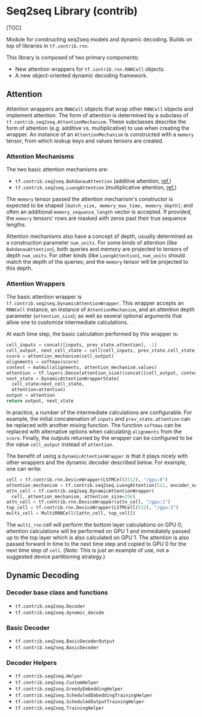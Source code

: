 # Seq2seq Library (contrib)
[TOC]

Module for constructing seq2seq models and dynamic decoding.  Builds on top of
libraries in `tf.contrib.rnn`.

This library is composed of two primary components:

*   New attention wrappers for `tf.contrib.rnn.RNNCell` objects.
*   A new object-oriented dynamic decoding framework.

## Attention

Attention wrappers are `RNNCell` objects that wrap other `RNNCell` objects and
implement attention.  The form of attention is determined by a subclass of
`tf.contrib.seq2seq.AttentionMechanism`.  These subclasses describe the form
of attention (e.g. additive vs. multiplicative) to use when creating the
wrapper.  An instance of an `AttentionMechanism` is constructed with a
`memory` tensor, from which lookup keys and values tensors are created.

### Attention Mechanisms

The two basic attention mechanisms are:
*   `tf.contrib.seq2seq.BahdanauAttention` (additive attention,
    [ref.](https://arxiv.org/abs/1409.0473))
*   `tf.contrib.seq2seq.LuongAttention` (multiplicative attention,
    [ref.](https://arxiv.org/abs/1508.04025))

The `memory` tensor passed the attention mechanism's constructor is expected to
be shaped `[batch_size, memory_max_time, memory_depth]`; and often an additional
`memory_sequence_length` vector is accepted.  If provided, the `memory`
tensors' rows are masked with zeros past their true sequence lengths.

Attention mechanisms also have a concept of depth, usually determined as a
construction parameter `num_units`.  For some kinds of attention (like
`BahdanauAttention`), both queries and memory are projected to tensors of depth
`num_units`.  For other kinds (like `LuongAttention`), `num_units` should match
the depth of the queries; and the `memory` tensor will be projected to this
depth.

### Attention Wrappers

The basic attention wrapper is `tf.contrib.seq2seq.DynamicAttentionWrapper`.
This wrapper accepts an `RNNCell` instance, an instance of `AttentionMechanism`,
and an attention depth parameter (`attention_size`); as well as several
optional arguments that allow one to customize intermediate calculations.

At each time step, the basic calculation performed by this wrapper is:

```python
cell_inputs = concat([inputs, prev_state.attention], -1)
cell_output, next_cell_state = cell(cell_inputs, prev_state.cell_state)
score = attention_mechanism(cell_output)
alignments = softmax(score)
context = matmul(alignments, attention_mechanism.values)
attention = tf.layers.Dense(attention_size)(concat([cell_output, context], 1))
next_state = DynamicAttentionWrapperState(
  cell_state=next_cell_state,
  attention=attention)
output = attention
return output, next_state
```

In practice, a number of the intermediate calculations are configurable.
For example, the initial concatenation of `inputs` and `prev_state.attention`
can be replaced with another mixing function.  The function `softmax` can
be replaced with alternative options when calculating `alignments` from the
`score`.  Finally, the outputs returned by the wrapper can be configured to
be the value `cell_output` instead of `attention`.

The benefit of using a `DynamicAttentionWrapper` is that it plays nicely with
other wrappers and the dynamic decoder described below.  For example, one can
write:

```python
cell = tf.contrib.rnn.DeviceWrapper(LSTMCell(512), "/gpu:0")
attention_mechanism = tf.contrib.seq2seq.LuongAttention(512, encoder_outputs)
attn_cell = tf.contrib.seq2seq.DynamicAttentionWrapper(
  cell, attention_mechanism, attention_size=256)
attn_cell = tf.contrib.rnn.DeviceWrapper(attn_cell, "/gpu:1")
top_cell = tf.contrib.rnn.DeviceWrapper(LSTMCell(512), "/gpu:1")
multi_cell = MultiRNNCell([attn_cell, top_cell])
```

The `multi_rnn` cell will perform the bottom layer calculations on GPU 0;
attention calculations will be performed on GPU 1 and immediately passed
up to the top layer which is also calculated on GPU 1.  The attention is
also passed forward in time to the next time step and copied to GPU 0 for the
next time step of `cell`.  (*Note*: This is just an example of use,
not a suggested device partitioning strategy.)

## Dynamic Decoding

### Decoder base class and functions
*   `tf.contrib.seq2seq.Decoder`
*   `tf.contrib.seq2seq.dynamic_decode`

### Basic Decoder
*   `tf.contrib.seq2seq.BasicDecoderOutput`
*   `tf.contrib.seq2seq.BasicDecoder`

### Decoder Helpers
*   `tf.contrib.seq2seq.Helper`
*   `tf.contrib.seq2seq.CustomHelper`
*   `tf.contrib.seq2seq.GreedyEmbeddingHelper`
*   `tf.contrib.seq2seq.ScheduledEmbeddingTrainingHelper`
*   `tf.contrib.seq2seq.ScheduledOutputTrainingHelper`
*   `tf.contrib.seq2seq.TrainingHelper`
